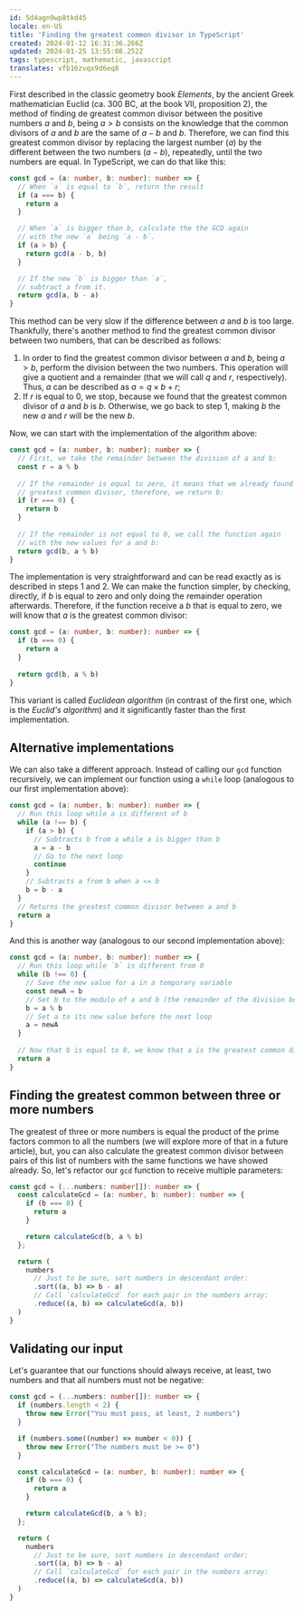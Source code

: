 ```yaml
---
id: 5d4agn9wp8tkd45
locale: en-US
title: 'Finding the greatest common divisor in TypeScript'
created: 2024-01-12 16:31:36.266Z
updated: 2024-01-25 13:55:08.252Z
tags: typescript, mathematic, javascript
translates: vfb16zvqx9d6eq8
---
```

First described in the classic geometry book *Elements*, by the ancient Greek mathematician Euclid (ca. 300 BC, at the book VII, proposition 2), the method of finding de greatest common divisor between the positive numbers $a$ and $b$, being $a > b$ consists on the knowledge that the common divisors of $a$ and $b$ are the same of $a - b$ and $b$. Therefore, we can find this greatest common divisor by replacing the largest number ($a$) by the different between the two numbers ($a - b$), repeatedly, until the two numbers are equal. In TypeScript, we can do that like this:

```typescript
const gcd = (a: number, b: number): number => {
  // When `a` is equal to `b`, return the result
  if (a === b) {
    return a
  }

  // When `a` is bigger than b, calculate the the GCD again
  // with the new `a` being `a - b`.
  if (a > b) {
    return gcd(a - b, b)
  }

  // If the new `b` is bigger than `a`,
  // subtract a from it.
  return gcd(a, b - a)
}
```

This method can be very slow if the difference between $a$ and $b$ is too large. Thankfully, there's another method to find the greatest common divisor between two numbers, that can be described as follows:

1. In order to find the greatest common divisor between $a$ and $b$, being $a > b$, perform the division between the two numbers. This operation will give a quotient and a remainder (that we will call $q$ and $r$, respectively). Thus, $a$ can be described as $a = q \times b + r$;
2.  If $r$ is equal to 0, we stop, because we found that the greatest common divisor of $a$ and $b$ is $b$. Otherwise, we go back to step 1, making $b$ the new $a$ and $r$ will be the new $b$.

Now, we can start with the implementation of the algorithm above:

```typescript
const gcd = (a: number, b: number): number => {
  // First, we take the remainder between the division of a and b:
  const r = a % b
  
  // If the remainder is equal to zero, it means that we already found the
  // greatest common divisor, therefore, we return b:
  if (r === 0) {
    return b
  }
  
  // If the remainder is not equal to 0, we call the function again
  // with the new values for a and b:
  return gcd(b, a % b)
}
```

The implementation is very straightforward and can be read exactly as is described in steps 1 and 2. We can make the function simpler, by checking, directly, if $b$ is equal to zero and only doing the remainder operation afterwards. Therefore, if the function receive a $b$ that is equal to zero, we will know that $a$ is the greatest common divisor:

```typescript
const gcd = (a: number, b: number): number => {
  if (b === 0) {
    return a
  }
  
  return gcd(b, a % b)
}
```

This variant is called *Euclidean algorithm* (in contrast of the first one, which is the *Euclid's algorithm*) and it significantly faster than the first implementation.

## Alternative implementations

We can also take a different approach. Instead of calling our `gcd` function recursively, we can implement our function using a `while` loop (analogous to our first implementation above):

```typescript
const gcd = (a: number, b: number): number => {
  // Run this loop while a is different of b
  while (a !== b) {
    if (a > b) {
      // Subtracts b from a while a is bigger than b
      a = a - b
      // Go to the next loop
      continue
    }
    // Subtracts a from b when a <= b
    b = b - a
  }
  // Returns the greatest common divisor between a and b
  return a
}
```

And this is another way (analogous to our second implementation above):

```typescript
const gcd = (a: number, b: number): number => {
  // Run this loop while `b` is different from 0
  while (b !== 0) {
    // Save the new value for a in a temporary variable
    const newA = b
    // Set b to the modulo of a and b (the remainder of the division between a and b)
    b = a % b
    // Set a to its new value before the next loop
    a = newA
  }
  
  // Now that b is equal to 0, we know that a is the greatest common divisor
  return a
}
```

## Finding the greatest common between three or more numbers

The greatest  of three or more numbers is equal the product of the prime factors common to all the numbers (we will explore more of that in a future article), but, you can also calculate the greatest common divisor between pairs of this list of numbers with the same functions we have showed already. So, let's refactor our `gcd` function to receive multiple parameters:

```typescript
const gcd = (...numbers: number[]): number => {
  const calculateGcd = (a: number, b: number): number => {
    if (b === 0) {
      return a
    }

    return calculateGcd(b, a % b)
  };

  return (
    numbers
      // Just to be sure, sort numbers in descendant order:
      .sort((a, b) => b - a)
      // Call `calculateGcd` for each pair in the numbers array:
      .reduce((a, b) => calculateGcd(a, b))
  )
}
```

## Validating our input

Let's guarantee that our functions should always receive, at least, two numbers and that all numbers must not be negative:

```typescript
const gcd = (...numbers: number[]): number => {
  if (numbers.length < 2) {
    throw new Error("You must pass, at least, 2 numbers")
  }

  if (numbers.some((number) => number < 0)) {
    throw new Error("The numbers must be >= 0")
  }

  const calculateGcd = (a: number, b: number): number => {
    if (b === 0) {
      return a
    }

    return calculateGcd(b, a % b);
  };

  return (
    numbers
      // Just to be sure, sort numbers in descendant order:
      .sort((a, b) => b - a)
      // Call `calculateGcd` for each pair in the numbers array:
      .reduce((a, b) => calculateGcd(a, b))
  )
}
```
